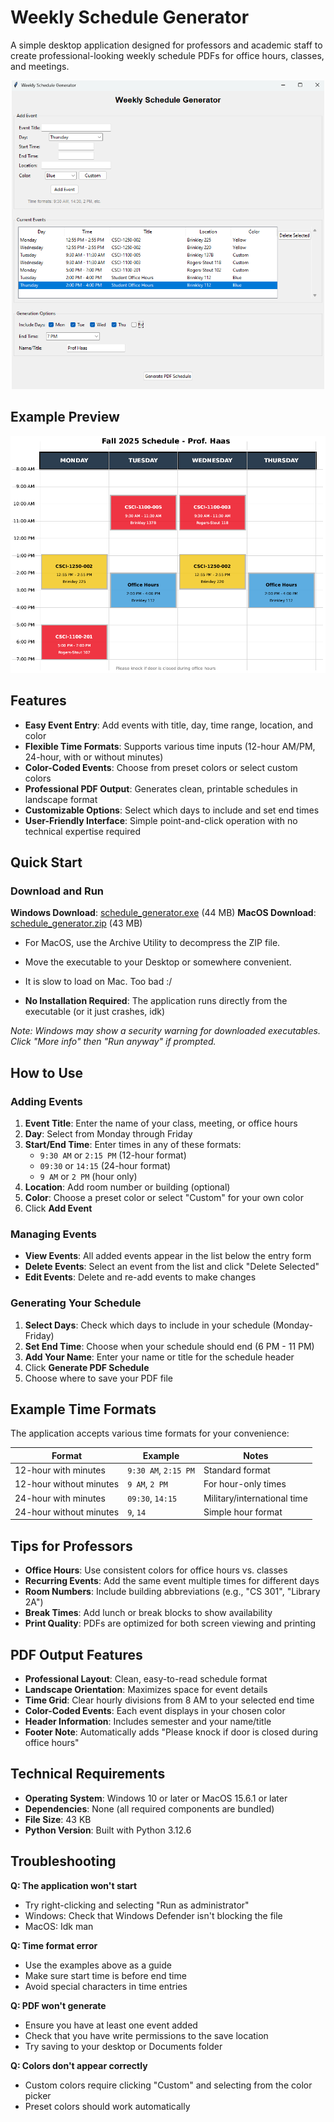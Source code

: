 # Weekly Schedule Generator

A simple desktop application designed for professors and academic staff to create professional-looking weekly schedule PDFs for office hours, classes, and meetings.

<p align="center">
  <img src="./screenshots/schedule-generator.png" width="500" alt="Schedule Generator interface">
</p>

## Example Preview

<p align="center">
  <img src="./screenshots/schedule-result.png" width="600" alt="Generated schedule example">
</p>

## Features

- **Easy Event Entry**: Add events with title, day, time range, location, and color
- **Flexible Time Formats**: Supports various time inputs (12-hour AM/PM, 24-hour, with or without minutes)
- **Color-Coded Events**: Choose from preset colors or select custom colors
- **Professional PDF Output**: Generates clean, printable schedules in landscape format
- **Customizable Options**: Select which days to include and set end times
- **User-Friendly Interface**: Simple point-and-click operation with no technical expertise required

## Quick Start

### Download and Run
**Windows Download**: [schedule_generator.exe](./dist/schedule_generator.exe) (44 MB)
**MacOS Download**: [schedule_generator.zip](./dist/schedule_generator.zip) (43 MB)

- For MacOS, use the Archive Utility to decompress the ZIP file.
- Move the executable to your Desktop or somewhere convenient.
- It is slow to load on Mac. Too bad :/

- **No Installation Required**: The application runs directly from the executable (or it just crashes, idk)

*Note: Windows may show a security warning for downloaded executables. Click "More info" then "Run anyway" if prompted.*

## How to Use

### Adding Events
1. **Event Title**: Enter the name of your class, meeting, or office hours
2. **Day**: Select from Monday through Friday
3. **Start/End Time**: Enter times in any of these formats:
   - `9:30 AM` or `2:15 PM` (12-hour format)
   - `09:30` or `14:15` (24-hour format)
   - `9 AM` or `2 PM` (hour only)
4. **Location**: Add room number or building (optional)
5. **Color**: Choose a preset color or select "Custom" for your own color
6. Click **Add Event**

### Managing Events
- **View Events**: All added events appear in the list below the entry form
- **Delete Events**: Select an event from the list and click "Delete Selected"
- **Edit Events**: Delete and re-add events to make changes

### Generating Your Schedule
1. **Select Days**: Check which days to include in your schedule (Monday-Friday)
2. **Set End Time**: Choose when your schedule should end (6 PM - 11 PM)
3. **Add Your Name**: Enter your name or title for the schedule header
4. Click **Generate PDF Schedule**
5. Choose where to save your PDF file

## Example Time Formats

The application accepts various time formats for your convenience:

| Format | Example | Notes |
|--------|---------|-------|
| 12-hour with minutes | `9:30 AM`, `2:15 PM` | Standard format |
| 12-hour without minutes | `9 AM`, `2 PM` | For hour-only times |
| 24-hour with minutes | `09:30`, `14:15` | Military/international time |
| 24-hour without minutes | `9`, `14` | Simple hour format |

## Tips for Professors

- **Office Hours**: Use consistent colors for office hours vs. classes
- **Recurring Events**: Add the same event multiple times for different days
- **Room Numbers**: Include building abbreviations (e.g., "CS 301", "Library 2A")
- **Break Times**: Add lunch or break blocks to show availability
- **Print Quality**: PDFs are optimized for both screen viewing and printing

## PDF Output Features

- **Professional Layout**: Clean, easy-to-read schedule format
- **Landscape Orientation**: Maximizes space for event details
- **Time Grid**: Clear hourly divisions from 8 AM to your selected end time
- **Color-Coded Events**: Each event displays in your chosen color
- **Header Information**: Includes semester and your name/title
- **Footer Note**: Automatically adds "Please knock if door is closed during office hours"

## Technical Requirements

- **Operating System**: Windows 10 or later or MacOS 15.6.1 or later
- **Dependencies**: None (all required components are bundled)
- **File Size**: 43 KB
- **Python Version**: Built with Python 3.12.6

## Troubleshooting

**Q: The application won't start**
- Try right-clicking and selecting "Run as administrator"
- Windows: Check that Windows Defender isn't blocking the file
- MacOS: Idk man

**Q: Time format error**
- Use the examples above as a guide
- Make sure start time is before end time
- Avoid special characters in time entries

**Q: PDF won't generate**
- Ensure you have at least one event added
- Check that you have write permissions to the save location
- Try saving to your desktop or Documents folder

**Q: Colors don't appear correctly**
- Custom colors require clicking "Custom" and selecting from the color picker
- Preset colors should work automatically

